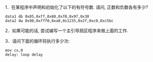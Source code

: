 1．在某程序中声明和初始化了以下的有符号数. 请问, 正数和负数各有多少?

```
data1 db 0x05,0xff,0x80,0xf0,0x97,0x30
data2 dw 0x90,0xfff0,0xa0,0x1235,0x2f,0xc0,0xc5bc
```

2．如果可能的话, 尝试编写一个主引导扇区程序来做上面的工作. 

3．请问下面的循环将执行多少次: 

```
mov cx,0
delay: loop delay
```